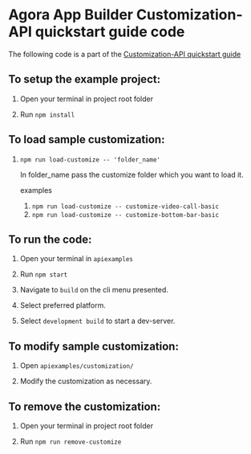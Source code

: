 # Agora App Builder Customization-API quickstart guide code

The following code is a part of the [Customization-API quickstart guide](https://appbuilder-docs.agora.io/customization-api/quickstart)

## To setup the example project:

1. Open your terminal in project root folder

2. Run `npm install`

## To load sample customization:

1. `npm run load-customize -- 'folder_name'`

   In folder_name pass the customize folder which you want to load it.

   examples

   1. `npm run load-customize -- customize-video-call-basic`
   2. `npm run load-customize -- customize-bottom-bar-basic`

## To run the code:

1. Open your terminal in `apiexamples`

2. Run `npm start`

3. Navigate to `build` on the cli menu presented.

4. Select preferred platform.

5. Select `development build` to start a dev-server.

## To modify sample customization:

1. Open `apiexamples/customization/`

2. Modify the customization as necessary.

## To remove the customization:

1. Open your terminal in project root folder

2. Run `npm run remove-customize`
